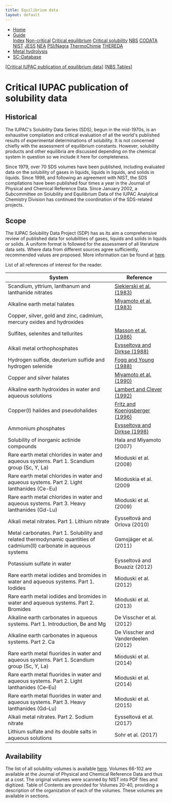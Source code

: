 ```yaml
---
title: Equilibrium data
layout: default
---
```

<ul>
  <li><a href="/">Home</a></li>
  <li class="dropdown">
    <a href="javascript:void(0)" class="dropbtn" class="active">Guide</a>
    <div class="dropdown-content">
      <a href="index.html">Index</a>
      <a href="noncritical.html">Non-critical</a>
      <a href="critical-equilibrium.html">Critical equilibrium</a>
      <a class="active" href="critical-solubility.html">Critical solubility</a>
      <a href="NBS.html">NBS</a>
      <a href="CODATA.html">CODATA</a>
      <a href="NIST.html">NIST</a>
      <a href="JESS.html">JESS</a>
      <a href="NEA.html">NEA</a>
      <a href="PSI.html">PSI/Nagra</a>
      <a href="thermochimie.html">ThermoChimie</a>
      <a href="THEREDA.html">THEREDA</a>
    </div>
  </li>
  <li><a href="/cost-nectar.html">Metal hydrolysis</a></li>
  <li><a href="/sc-database.html">SC-Database</a></li>
</ul>


[[Critical IUPAC publication of equilibrium data](critical-equilibrium.html)] [[NBS Tables](NBS.html)]

# Critical IUPAC publication of solubility data

## Historical

The IUPAC's Solubility Data Series (SDS), begun in the mid-1970s, is an exhaustive compilation and critical evaluation of all the world's published results of experimental determinations of solubility. It is not concerned chiefly with the assessment of equilibrium constants. However, solubility products and other equilibria are discussed depending on the chemical system in question so we include it here for completeness.

Since 1979, over 70 SDS volumes have been published, including evaluated data on the solubility of gases in liquids, liquids in liquids, and solids in liquids. Since 1998, and following an agreement with NIST, the SDS compilations have been published four times a year in the Journal of Physical and Chemical Reference Data. Since January 2002, a Subcommittee on Solubility and Equilibrium Data of the IUPAC Analytical Chemistry Division has continued the coordination of the SDS-related projects.

## Scope

The IUPAC Solubility Data Project (SDP) has as its aim a comprehensive review of published data for solubilities of gases, liquids and solids in liquids or solids. A uniform format is followed for the assessment of all literature data sets. Where data from different sources agree sufficiently, recommended values are proposed. More information can be found at <a  href="https://srdata.nist.gov/solubility/intro.aspx" target="_blank" rel="noopener">here</a>.

List of all references of interest for the reader.

| System      | Reference |
| -----------------    | ------------  |
| Scandium, yttrium, lanthanum and lanthanide nitrates  | [Siekierski et al. (1983)](https://srdata.nist.gov/solubility/IUPAC/SDS-13/SDS-13.pdf ) |
| Alkaline earth metal halates  | [Miyamoto et al. (1983)](https://srdata.nist.gov/solubility/IUPAC/SDS-14/SDS-14.pdf) |
| Copper, silver, gold and zinc, cadmium, mercury oxides and hydroxides  | [](https://srdata.nist.gov/solubility/IUPAC/SDS-23/SDS-23.aspx) |
| Sulfites, selenites and tellurites      | [Masson et al. (1986)](https://srdata.nist.gov/solubility/IUPAC/SDS-26/SDS-26.aspx) |
| Alkali metal orthophosphates   |	[Eysseltova and Dirkse (1988)](https://srdata.nist.gov/solubility/IUPAC/SDS-31/SDS-31.aspx) |
| Hydrogen sulfide, deuterium sulfide and hydrogen selenide   |	[Fogg and Young (1988)](https://srdata.nist.gov/solubility/IUPAC/SDS-32/SDS-32.aspx) |
|Copper and silver halates  |	[Miyamoto et al. (1990)](https://srdata.nist.gov/solubility/IUPAC/SDS-44/SDS-44.pdf) |
| Alkaline earth hydroxides in water and aqueous solutions	 |  [Lambert and Clever (1992)](https://srdata.nist.gov/solubility/IUPAC/SDS-52/SDS-52.pdf) |
| Copper(I) halides and pseudohalides |	[Fritz and Koenigsberger (1996)](https://srdata.nist.gov/solubility/IUPAC/SDS-65/SDS-65.pdf ) |
| Ammonium phosphates |	[Eysseltova and Dirkse (1998)](https://aip.scitation.org/doi/10.1063/1.556030) |
| Solubility of inorganic actinide compounds |	Hala and Miyamoto (2007) |
| Rare earth metal chlorides in water and aqueous systems. Part 1. Scandium group (Sc, Y, La) |	Mioduski et al. (2008) |
| Rare earth metal chlorides in water and aqueous systems. Part 2. Light lanthanides (Ce-Eu) |	Mioduskia et al. (2009|
| Rare earth metal chlorides in water and aqueous systems. Part 3. Heavy lanthanides (Gd-Lu) |	Mioduski et al. (2009) |
| Alkali metal nitrates. Part 1. Lithium nitrate |	Eysseltová and Orlova (2010) |
| Metal carbonates. Part 1. Solubility and related thermodynamic quantities of cadmium(II) carbonate in aqueous systems |	Gamsjäger et al. (2011) |
| Potassium sulfate in water |	Eysseltová and Bouaziz (2012) |
| Rare earth metal iodides and bromides in water and aqueous systems. Part 1. Iodides |	Mioduski et al. (2012) |
| Rare earth metal iodides and bromides in water and aqueous systems. Part 2. Bromides |	Mioduski et al. (2013) |
| Alkaline earth carbonates in aqueous systems. Part 1. Introduction, Be and Mg |	De Visscher et al. (2012) |
| Alkaline earth carbonates in aqueous systems. Part 2. Ca |	De Visscher and Vanderdeelen (2012) |
| Rare earth metal fluorides in water and aqueous systems. Part 1. Scandium group (Sc, Y, La) |	Mioduski et al. (2014) |
| Rare earth metal fluorides in water and aqueous systems. Part 2. Light lanthanides (Ce–Eu) |	Mioduski et al. (2014) |
| Rare earth metal fluorides in water and aqueous systems. Part 3. Heavy lanthanides (Gd–Lu) |	Mioduski et al. (2015) |
| Alkali metal nitrates. Part 2. Sodium nitrate |	Eysseltová et al. (2017) |
| Lithium sulfate and its double salts in aqueous solutions |	Sohr et al. (2017) |

## Availability

The list of all solubility volumes is available <a  href="https://srdata.nist.gov/solubility/IUPAC/iupac.aspx" target="_blank" rel="noopener">here</a>. Volumes 66-102 are available at the Journal of Physical and Chemical Reference Data and thus at a cost. The original volumes were scanned by NIST into PDF files and digitized. Table of Contents are provided for Volumes 20-40, providing a description of the organization of each of the volumes. These volumes are available in sections. 
